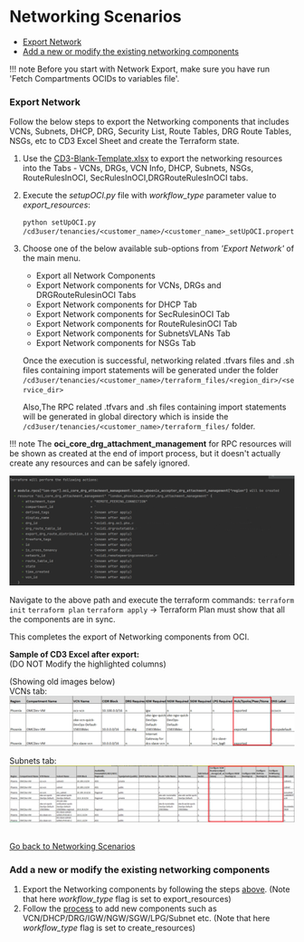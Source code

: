 # Networking Scenarios 

   - [Export Network](#export-network)
   - [Add a new or modify the existing networking components](#add-a-new-or-modify-the-existing-networking-components)


!!! note
      Before you start with Network Export, make sure you have run 'Fetch Compartments OCIDs to variables file'.

### Export Network

Follow the below steps to export the Networking components that includes VCNs, Subnets, DHCP, DRG, Security List, Route Tables, DRG Route Tables, NSGs, etc to CD3 Excel Sheet and create the Terraform state.

1. Use the [CD3-Blank-Template.xlsx](https://github.com/oracle-devrel/cd3-automation-toolkit/blob/main/cd3_automation_toolkit/example) to export the networking resources into the Tabs - VCNs, DRGs, VCN Info, DHCP, Subnets, NSGs, RouteRulesInOCI, SecRulesInOCI,DRGRouteRulesInOCI tabs. <br>
 
2. Execute the _setupOCI.py_ file with _workflow_type_ parameter value to _export_resources_: 
   ```
   python setUpOCI.py /cd3user/tenancies/<customer_name>/<customer_name>_setUpOCI.properties
   ``` 

3. Choose one of the below available sub-options from _'Export Network'_ of the main menu. 
      - Export all Network Components
      - Export Network components for VCNs, DRGs and DRGRouteRulesinOCI Tabs
      - Export Network components for DHCP Tab
      - Export Network components for SecRulesinOCI Tab
      - Export Network components for RouteRulesinOCI Tab
      - Export Network components for SubnetsVLANs Tab
      - Export Network components for NSGs Tab
   
     Once the execution is successful, networking related .tfvars files and .sh files containing import statements will be generated under the folder ```/cd3user/tenancies/<customer_name>/terraform_files/<region_dir>/<service_dir>```
   
     Also,The RPC related .tfvars and .sh files containing import statements will be generated in global directory which is inside the ```/cd3user/tenancies/<customer_name>/terraform_files/``` folder. 

!!! note
       The **oci_core_drg_attachment_management** for RPC resources will be shown as created at the end of import process, but it doesn't actually create any resources and can be safely ignored.

<img width="870" alt="rpc" src="/images/clinetworkexport-1.png">
    
   Navigate to the above path and execute the terraform commands:
       ```
		terraform init
       ```
       ```
		terraform plan
       ```
       ```
		terraform apply
       ```
   → Terraform Plan must show that all the components are in sync.
   
This completes the export of Networking components from OCI.

**Sample of CD3 Excel after export:**
<br>(DO NOT Modify the highlighted columns)

(Showing old images below)
<br>VCNs tab:
![image](/images/clinetworkexport-2.png)

Subnets tab:
![image](/images/clinetworkexport-3.png)


<br>[Go back to Networking Scenarios](#networking-scenarios)
### Add a new or modify the existing networking components
1. Export the Networking components by following the steps [above](#export-network). (Note that here _workflow_type_ flag is set to export_resources)
2. Follow the [process](createnetwork-cli.md#modify-network) to add new components such as VCN/DHCP/DRG/IGW/NGW/SGW/LPG/Subnet etc. (Note that here _workflow_type_ flag is set to create_resources)

